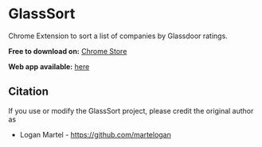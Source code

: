 # GlassSort

Chrome Extension to sort a list of companies by Glassdoor ratings.

**Free to download on:** [Chrome Store](https://chrome.google.com/webstore/detail/glasssort/eoopchhbennkafmcbkmpnmkagddiajbp)

**Web app available:** [here](http://loganmartel.me/GlassSort/)

## Citation

If you use or modify the GlassSort project, please credit the original author as

* Logan Martel - https://github.com/martelogan

